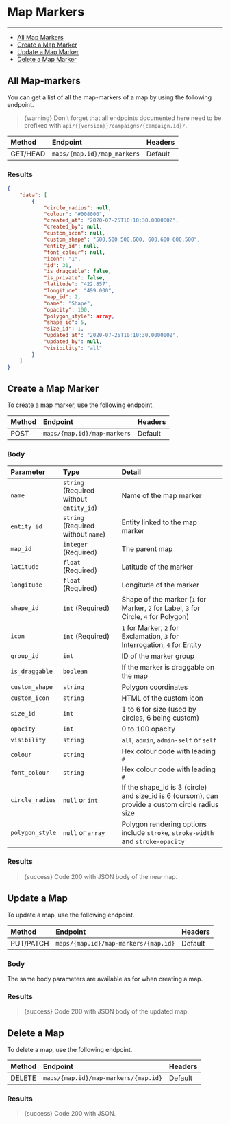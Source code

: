 # Map Markers

---

- [All Map Markers](#all-map-markers)
- [Create a Map Marker](#create-map-marker)
- [Update a Map Marker](#update-map-marker)
- [Delete a Map Marker](#delete-map-marker)

<a name="all-map-markers"></a>
## All Map-markers

You can get a list of all the map-markers of a map by using the following endpoint.

> {warning} Don't forget that all endpoints documented here need to be prefixed with `api/{{version}}/campaigns/{campaign.id}/`.


| Method | Endpoint| Headers |
| :- |   :-   |  :-  |
| GET/HEAD | `maps/{map.id}/map_markers` | Default |

### Results
```json
{
    "data": [
        {
            "circle_radius": null,
            "colour": "#008000",
            "created_at": "2020-07-25T10:10:30.000000Z",
            "created_by": null,
            "custom_icon": null,
            "custom_shape": "500,500 500,600, 600,600 600,500",
            "entity_id": null,
            "font_colour": null,
            "icon": "1",
            "id": 31,
            "is_draggable": false,
            "is_private": false,
            "latitude": "422.857",
            "longitude": "499.000",
            "map_id": 2,
            "name": "Shape",
            "opacity": 100,
            "polygon_style": array,
            "shape_id": 5,
            "size_id": 1,
            "updated_at": "2020-07-25T10:10:30.000000Z",
            "updated_by": null,
            "visibility": "all"
        }
    ]
}
```


<a name="create-map-marker"></a>
## Create a Map Marker

To create a map marker, use the following endpoint.

| Method | Endpoint| Headers |
| :- |   :-   |  :-  |
| POST | `maps/{map.id}/map-markers` | Default |

### Body

| Parameter | Type | Detail |
| :- |   :-   |  :-  |
| `name` | `string` (Required without `entity_id`) | Name of the map marker |
| `entity_id` | `string` (Required without `name`) | Entity linked to the map marker |
| `map_id` | `integer` (Required) | The parent map |
| `latitude` | `float` (Required) | Latitude of the marker |
| `longitude` | `float` (Required) | Longitude of the marker |
| `shape_id` | `int` (Required) | Shape of the marker (`1` for Marker, `2` for Label, `3` for Circle, `4` for Polygon) |
| `icon` | `int` (Required) | `1` for Marker, `2` for Exclamation, `3` for Interrogation, `4` for Entity |
| `group_id` | `int` | ID of the marker group |
| `is_draggable` | `boolean` | If the marker is draggable on the map |
| `custom_shape` | `string` | Polygon coordinates |
| `custom_icon` | `string` | HTML of the custom icon |
| `size_id` | `int` | 1 to 6 for size (used by circles, 6 being custom) |
| `opacity` | `int` | 0 to 100 opacity |
| `visibility` | `string` | `all`, `admin`, `admin-self` or `self` |
| `colour` | `string` | Hex colour code with leading `#` |
| `font_colour` | `string` | Hex colour code with leading `#` |
| `circle_radius` | `null` or `int` | If the shape_id is 3 (circle) and size_id is 6 (cursom), can provide a custom circle radius size |
| `polygon_style` | `null` or `array` | Polygon rendering options include `stroke`, `stroke-width` and `stroke-opacity` |


### Results

> {success} Code 200 with JSON body of the new map.


<a name="update-map"></a>
## Update a Map

To update a map, use the following endpoint.

| Method | Endpoint| Headers |
| :- |   :-   |  :-  |
| PUT/PATCH | `maps/{map.id}/map-markers/{map.id}` | Default |

### Body

The same body parameters are available as for when creating a map.

### Results

> {success} Code 200 with JSON body of the updated map.


<a name="delete-map"></a>
## Delete a Map

To delete a map, use the following endpoint.

| Method | Endpoint| Headers |
| :- |   :-   |  :-  |
| DELETE | `maps/{map.id}/map-markers/{map.id}` | Default |

### Results

> {success} Code 200 with JSON.
